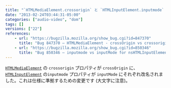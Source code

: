 ```yaml
---
title: "`HTMLMediaElement.crossorigin` と `HTMLInputElement.inputmode` が改名されました"
date: "2013-02-24T03:44:31-05:00"
categories: ["audio-video", "dom"]
tags: []
versions: ["22"]
references:
    - url: "https://bugzilla.mozilla.org/show_bug.cgi?id=847370"
      title: "Bug 847370 – HTMLMediaElement - crossOrigin vs crossorigin"
    - url: "https://bugzilla.mozilla.org/show_bug.cgi?id=850346"
      title: "Bug 850346 – inputmode vs inputMode for nsHTMLInputElement"
---
```

[`HTMLMediaElement`](https://developer.mozilla.org/docs/Web/API/HTMLMediaElement) の `crossorigin` プロパティが `crossOrigin` に、[`HTMLInputElement`](https://developer.mozilla.org/docs/Web/API/HTMLInputElement) の`inputmode` プロパティが `inputMode` にそれぞれ改名されました。これは仕様に準拠するための変更です (大文字に注意)。

